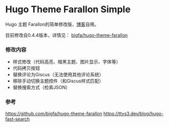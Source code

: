 # Hugo Theme Farallon Simple

Hugo 主题 Farallon的简单修改版，[博客](https://taosky.org/)自用。

目前修改自0.4.4版本，详情见： [bigfa/hugo-theme-farallon](https://github.com/bigfa/hugo-theme-farallon)


### 修改内容

- 样式修改（代码高亮、暗黑主题、图片显示、字体等）
- 代码拷贝按钮
- 替换评论为Giscus（无法使用其他评论系统）
- 移除手动切换主题控件（和Giscus样式匹配）
- 替换搜索方式（检索JSON）





### 参考
https://github.com/bigfa/hugo-theme-farallon
https://ttys3.dev/blog/hugo-fast-search